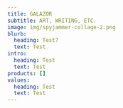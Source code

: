 ```yaml
---
title: GALAZOR
subtitle: ART, WRITING, ETC.
image: img/spyjammer-collage-2.png
blurb:
  heading: Test?
  text: Test
intro:
  heading: Test
  text: Test
products: []
values:
  heading: Test
  text: Test
---
```

